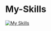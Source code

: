 # My-Skills
[![My Skills](https://skillicons.dev/icons?i=python,django,redis,docker,postgresql,mongodb,mysql,wordpress,php)](https://skillicons.dev)


